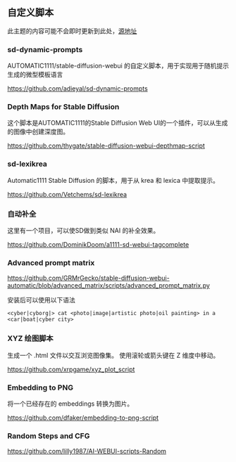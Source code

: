 ## 自定义脚本

此主题的内容可能不会即时更新到此处，[源地址](https://github.com/AUTOMATIC1111/stable-diffusion-webui/wiki/Custom-Scripts#prompt-interpolation)

### sd-dynamic-prompts

AUTOMATIC1111/stable-diffusion-webui 的自定义脚本，用于实现用于随机提示生成的微型模板语言 

https://github.com/adieyal/sd-dynamic-prompts

### Depth Maps for Stable Diffusion

这个脚本是AUTOMATIC1111的Stable Diffusion Web UI的一个插件，可以从生成的图像中创建深度图。

https://github.com/thygate/stable-diffusion-webui-depthmap-script

### sd-lexikrea

Automatic1111 Stable Diffusion 的脚本，用于从 krea 和 lexica 中提取提示。 

https://github.com/Vetchems/sd-lexikrea

### 自动补全

这里有一个项目，可以使SD做到类似 NAI 的补全效果。

https://github.com/DominikDoom/a1111-sd-webui-tagcomplete

### Advanced prompt matrix

https://github.com/GRMrGecko/stable-diffusion-webui-automatic/blob/advanced_matrix/scripts/advanced_prompt_matrix.py

安装后可以使用以下语法

```
<cyber|cyborg|> cat <photo|image|artistic photo|oil painting> in a <car|boat|cyber city>
```

### XYZ 绘图脚本 

生成一个 .html 文件以交互浏览图像集。 使用滚轮或箭头键在 Z 维度中移动。

https://github.com/xrpgame/xyz_plot_script

### Embedding to PNG

将一个已经存在的 embeddings 转换为图片。

https://github.com/dfaker/embedding-to-png-script

### Random Steps and CFG

https://github.com/lilly1987/AI-WEBUI-scripts-Random

